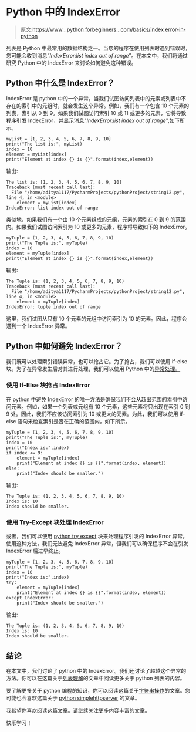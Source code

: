 # Python 中的 IndexError

> 原文:[https://www . python forbeginners . com/basics/index error-in-python](https://www.pythonforbeginners.com/basics/indexerror-in-python)

列表是 Python 中最常用的数据结构之一。当您的程序在使用列表时遇到错误时，您可能会收到消息“*IndexError:list index out of range*”。在本文中，我们将通过研究 Python 中的 IndexError 来讨论如何避免这种错误。

## Python 中什么是 IndexError？

IndexError 是 python 中的一个异常，当我们试图访问列表中的元素或列表中不存在的索引中的元组时，就会发生这个异常。例如，我们有一个包含 10 个元素的列表，索引从 0 到 9。如果我们试图访问索引 10 或 11 或更多的元素，它将导致程序引发 IndexError，并显示消息"*IndexError:list index out of range*",如下所示。

```
myList = [1, 2, 3, 4, 5, 6, 7, 8, 9, 10]
print("The list is:", myList)
index = 10
element = myList[index]
print("Element at index {} is {}".format(index,element))
```

输出:

```
The list is: [1, 2, 3, 4, 5, 6, 7, 8, 9, 10]
Traceback (most recent call last):
  File "/home/aditya1117/PycharmProjects/pythonProject/string12.py", line 4, in <module>
    element = myList[index]
IndexError: list index out of range
```

类似地，如果我们有一个由 10 个元素组成的元组，元素的索引在 0 到 9 的范围内。如果我们试图访问索引为 10 或更多的元素，程序将导致如下的 IndexError。

```
myTuple = (1, 2, 3, 4, 5, 6, 7, 8, 9, 10)
print("The Tuple is:", myTuple)
index = 10
element = myTuple[index]
print("Element at index {} is {}".format(index,element))
```

输出:

```
The Tuple is: (1, 2, 3, 4, 5, 6, 7, 8, 9, 10)
Traceback (most recent call last):
  File "/home/aditya1117/PycharmProjects/pythonProject/string12.py", line 4, in <module>
    element = myTuple[index]
IndexError: tuple index out of range
```

这里，我们试图从只有 10 个元素的元组中访问索引为 10 的元素。因此，程序会遇到一个 IndexError 异常。

## Python 中如何避免 IndexError？

我们既可以处理索引错误异常，也可以抢占它。为了抢占，我们可以使用 if-else 块。为了在异常发生后对其进行处理，我们可以使用 Python 中的[异常处理。](https://www.pythonforbeginners.com/error-handling/exception-handling-in-python)

### 使用 If-Else 块抢占 IndexError

在 python 中避免 IndexError 的唯一方法是确保我们不会从超出范围的索引中访问元素。例如，如果一个列表或元组有 10 个元素，这些元素将只出现在索引 0 到 9 处。因此，我们不应该访问索引为 10 或更大的元素。为此，我们可以使用 if-else 语句来检查索引是否在正确的范围内，如下所示。

```
myTuple = (1, 2, 3, 4, 5, 6, 7, 8, 9, 10)
print("The Tuple is:", myTuple)
index = 10
print("Index is:",index)
if index <= 9:
    element = myTuple[index]
    print("Element at index {} is {}".format(index, element))
else:
    print("Index should be smaller.")
```

输出:

```
The Tuple is: (1, 2, 3, 4, 5, 6, 7, 8, 9, 10)
Index is: 10
Index should be smaller.
```

### 使用 Try-Except 块处理 IndexError

或者，我们可以使用 [python try except](https://www.pythonforbeginners.com/error-handling/python-try-and-except) 块来处理程序引发的 IndexError 异常。使用这种方法，我们无法避免 IndexError 异常，但我们可以确保程序不会在引发 IndexError 后过早终止。

```
myTuple = (1, 2, 3, 4, 5, 6, 7, 8, 9, 10)
print("The Tuple is:", myTuple)
index = 10
print("Index is:",index)
try:
    element = myTuple[index]
    print("Element at index {} is {}".format(index, element))
except IndexError:
    print("Index should be smaller.")
```

输出:

```
The Tuple is: (1, 2, 3, 4, 5, 6, 7, 8, 9, 10)
Index is: 10
Index should be smaller.
```

## 结论

在本文中，我们讨论了 python 中的 IndexError。我们还讨论了超越这个异常的方法。你可以在这篇关于[列表理解](https://www.pythonforbeginners.com/basics/list-comprehensions-in-python)的文章中阅读更多关于 python 列表的内容。

要了解更多关于 python 编程的知识，你可以阅读这篇关于[字符串操作](https://www.pythonforbeginners.com/basics/string-manipulation-in-python)的文章。您可能也会喜欢这篇关于 [python simplehttpserver](https://www.pythonforbeginners.com/modules-in-python/how-to-use-simplehttpserver) 的文章。

我希望你喜欢阅读这篇文章。请继续关注更多内容丰富的文章。

快乐学习！